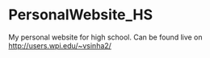 # PersonalWebsite_HS
My personal website for high school. Can be found live on http://users.wpi.edu/~vsinha2/
